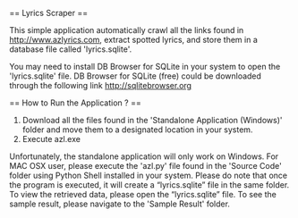 == Lyrics Scraper ==

This simple application automatically crawl all the links found in http://www.azlyrics.com,
extract spotted lyrics, and store them in a database file called 'lyrics.sqlite'.

You may need to install DB Browser for SQLite in your system to open the 'lyrics.sqlite'
file. DB Browser for SQLite (free) could be downloaded through the following link http://sqlitebrowser.org

== How to Run the Application ? ==  

1. Download all the files found in the 'Standalone Application (Windows)' folder and
  move them to a designated location in your system.
2. Execute azl.exe

Unfortunately, the standalone application will only work on Windows. For MAC OSX user,
please execute the 'azl.py' file found in the 'Source Code' folder using Python Shell
installed in your system. Please do note that once the program is executed,
it will create a “lyrics.sqlite” file in the same folder. To view the retrieved data,
please open the “lyrics.sqlite” file. To see the sample result, please navigate to the
'Sample Result' folder.

